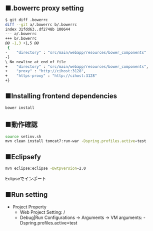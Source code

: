 ## ■.bowerrc proxy setting

```bash
$ git diff .bowerrc
diff --git a/.bowerrc b/.bowerrc
index 31fdd63..df2748b 100644
--- a/.bowerrc
+++ b/.bowerrc
@@ -1,3 +1,5 @@
 {
-    "directory" : "src/main/webapp/resources/bower_components"
-}
\ No newline at end of file
+    "directory" : "src/main/webapp/resources/bower_components",
+    "proxy" : "http://cihost:3128",
+    "https-proxy" : "http://cihost:3128"
+}
```

## ■Installing frontend dependencies

```bash
bower install
```

## ■動作確認

```bash
source setinv.sh
mvn clean install tomcat7:run-war -Dspring.profiles.active=test
```

## ■Eclipsefy

```bash
mvn eclipse:eclipse -Dwtpversion=2.0
```

Eclipseでインポート

## ■Run setting

* Project Property
	* Web Project Setting: /
	* Debug|Run Configurations -> Arguments -> VM arguments: -Dspring.profiles.active=test


